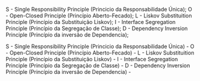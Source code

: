S - Single Responsibility Principle (Princicio da Responsabilidade Única);
O - Open-Closed Principle (Princípio Aberto-Fecado);
L - Liskov Substituition Principle (Princípio da Substituição Liskov);
I - Interface Segregation Principle (Princípio da Segregação de Classe);
D - Dependency Inversion Principle (Princípio da inversão de Dependencia);

S - Single Responsibility Principle (Princicio da Responsabilidade Única) -
O - Open-Closed Principle (Princípio Aberto-Fecado) - 
L - Liskov Substituition Principle (Princípio da Substituição Liskov) - 
I - Interface Segregation Principle (Princípio da Segregação de Classe) - 
D - Dependency Inversion Principle (Princípio da inversão de Dependencia) - 